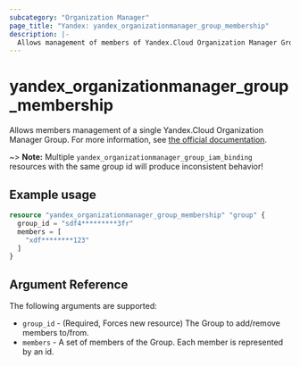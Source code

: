 ```yaml
---
subcategory: "Organization Manager"
page_title: "Yandex: yandex_organizationmanager_group_membership"
description: |-
  Allows management of members of Yandex.Cloud Organization Manager Group.
---
```



# yandex_organizationmanager_group_membership




Allows members management of a single Yandex.Cloud Organization Manager Group. For more information, see [the official documentation](https://cloud.yandex.com/en-ru/docs/organization/manage-groups#add-member).

~> **Note:** Multiple `yandex_organizationmanager_group_iam_binding` resources with the same group id will produce inconsistent behavior!

## Example usage

```terraform
resource "yandex_organizationmanager_group_membership" "group" {
  group_id = "sdf4*********3fr"
  members = [
    "xdf********123"
  ]
}
```

## Argument Reference

The following arguments are supported:

* `group_id` - (Required, Forces new resource) The Group to add/remove members to/from.
* `members` - A set of members of the Group. Each member is represented by an id.
